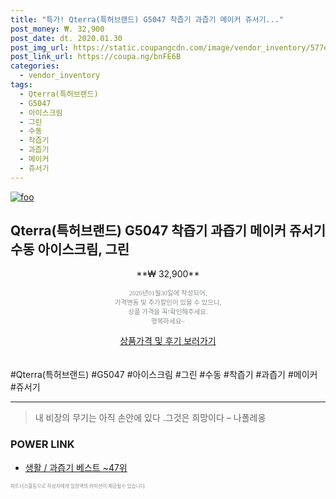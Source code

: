 ```yaml
--- 
title: "특가! Qterra(특허브랜드) G5047 착즙기 과즙기 메이커 쥬서기..." 
post_money: ₩. 32,900 
post_date: dt. 2020.01.30 
post_img_url: https://static.coupangcdn.com/image/vendor_inventory/577e/d321f7e7017d57cc67111393cc4fc7d7fa6cbe05dcd238dd20169a015b6d.jpg 
post_link_url: https://coupa.ng/bnFE6B 
categories: 
  - vendor_inventory 
tags: 
  - Qterra(특허브랜드) 
  - G5047 
  - 아이스크림 
  - 그린 
  - 수동 
  - 착즙기 
  - 과즙기 
  - 메이커 
  - 쥬서기 
--- 
```

[![foo](https://static.coupangcdn.com/image/vendor_inventory/577e/d321f7e7017d57cc67111393cc4fc7d7fa6cbe05dcd238dd20169a015b6d.jpg)](https://coupa.ng/bnFE6B) 

## Qterra(특허브랜드) G5047 착즙기 과즙기 메이커 쥬서기 수동 아이스크림, 그린 
<p style="text-align: center;">**₩ 32,900**</p> 
<p style="text-align: center;"><span style="color: #898c8f; font-family: Georgia,Times,serif; font-size: 0.75em;">2020년01월30일에 작성되어, <br>가격변동 및 추가할인이 있을 수 있으니,<br> 상품 가격을 꼭!확인해주세요.<br>행복하세요~</span> 
</p>	 
<div markdown="0" style="text-align: center;"><a href="https://coupa.ng/bnFE6B" class="btn btn--success">상품가격 및 후기 보러가기</a></div> 
<br><br> 
  #Qterra(특허브랜드) #G5047 #아이스크림 #그린 #수동 #착즙기 #과즙기 #메이커 #쥬서기 
<hr> 

> 내 비장의 무기는 아직 손안에 있다 .그것은 희망이다 – 나폴레옹 


### POWER LINK

* <a href="https://blog.naver.com/santokki14/221790647103" target="_blank">생활 / 과즙기 베스트 ~47위</a>

<span style="color: #898c8f; font-family: Georgia,Times,serif; font-size: 0.55em;">파트너스활동으로 작성자에게 일정액의 커미션이 제공될수 있습니다.</span> 
